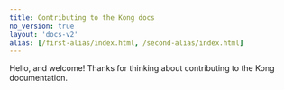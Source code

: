 ```yaml
---
title: Contributing to the Kong docs
no_version: true
layout: 'docs-v2'
alias: [/first-alias/index.html, /second-alias/index.html]
---
```


<!-- vale off -->

Hello, and welcome! Thanks for thinking about contributing to the Kong documentation.
